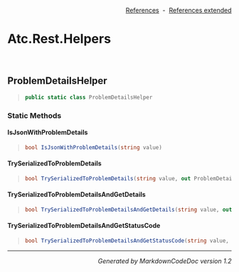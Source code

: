 <div style='text-align: right'>

[References](Index.md)&nbsp;&nbsp;-&nbsp;&nbsp;[References extended](IndexExtended.md)
</div>

# Atc.Rest.Helpers

<br />

## ProblemDetailsHelper

>```csharp
>public static class ProblemDetailsHelper
>```

### Static Methods

#### IsJsonWithProblemDetails
>```csharp
>bool IsJsonWithProblemDetails(string value)
>```
#### TrySerializedToProblemDetails
>```csharp
>bool TrySerializedToProblemDetails(string value, out ProblemDetails problemDetails)
>```
#### TrySerializedToProblemDetailsAndGetDetails
>```csharp
>bool TrySerializedToProblemDetailsAndGetDetails(string value, out string detailValue)
>```
#### TrySerializedToProblemDetailsAndGetStatusCode
>```csharp
>bool TrySerializedToProblemDetailsAndGetStatusCode(string value, out HttpStatusCode? statusCodeValue)
>```
<hr /><div style='text-align: right'><i>Generated by MarkdownCodeDoc version 1.2</i></div>
